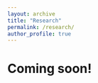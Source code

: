 ```yaml
---
layout: archive
title: "Research"
permalink: /research/
author_profile: true
---
```


# Coming soon!
